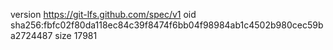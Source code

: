 version https://git-lfs.github.com/spec/v1
oid sha256:fbfc02f80da118ec84c39f8474f6bb04f98984ab1c4502b980cec59ba2724487
size 17981
